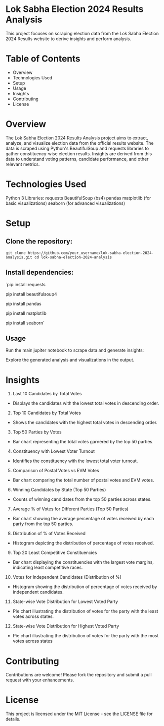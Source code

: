 # Lok Sabha Election 2024 Results Analysis
This project focuses on scraping election data from the Lok Sabha Election 2024 Results website to derive insights and perform analysis.

# Table of Contents
-  Overview
-  Technologies Used
-  Setup
-  Usage
-  Insights
-  Contributing
-  License
# Overview
The Lok Sabha Election 2024 Results Analysis project aims to extract, analyze, and visualize election data from the official results website. The data is scraped using Python's BeautifulSoup and requests libraries to gather constituency-wise election results. Insights are derived from this data to understand voting patterns, candidate performance, and other relevant metrics.

# Technologies Used
Python 3
Libraries:
requests
BeautifulSoup (bs4)
pandas
matplotlib (for basic visualizations)
seaborn (for advanced visualizations)
# Setup
## Clone the repository:
`git clone https://github.com/your_username/lok-sabha-election-2024-analysis.git
cd lok-sabha-election-2024-analysis`
## Install dependencies:
`pip install requests

pip install beautifulsoup4

pip install pandas

pip install matplotlib

pip install seaborn`
## Usage
Run the main jupiter notebook to scrape data and generate insights:


Explore the generated analysis and visualizations in the output.

# Insights
1.  Last 10 Candidates by Total Votes
  -  Displays the candidates with the lowest total votes in descending order.

2.  Top 10 Candidates by Total Votes
  -  Shows the candidates with the highest total votes in descending order.

3.  Top 50 Parties by Votes
  -  Bar chart representing the total votes garnered by the top 50 parties.

4.  Constituency with Lowest Voter Turnout
  -  Identifies the constituency with the lowest total voter turnout.

5. Comparison of Postal Votes vs EVM Votes
  -  Bar chart comparing the total number of postal votes and EVM votes.

6.  Winning Candidates by State (Top 50 Parties)
  -  Counts of winning candidates from the top 50 parties across states.

7.  Average % of Votes for Different Parties (Top 50 Parties)
  -  Bar chart showing the average percentage of votes received by each party from the top 50 parties.

8.  Distribution of % of Votes Received
  -  Histogram depicting the distribution of percentage of votes received.

9.  Top 20 Least Competitive Constituencies
  -  Bar chart displaying the constituencies with the largest vote margins, indicating least competitive races.

10.  Votes for Independent Candidates (Distribution of %)
  -  Histogram showing the distribution of percentage of votes received by independent candidates.

11.  State-wise Vote Distribution for Lowest Voted Party
  -  Pie chart illustrating the distribution of votes for the party with the least votes across states.

12.  State-wise Vote Distribution for Highest Voted Party
  -  Pie chart illustrating the distribution of votes for the party with the most votes across states
# Contributing
Contributions are welcome! Please fork the repository and submit a pull request with your enhancements.

# License
This project is licensed under the MIT License - see the LICENSE file for details.
